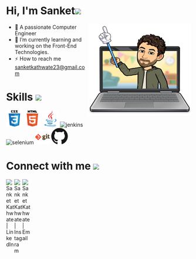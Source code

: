 <h1 align="left">Hi, I'm Sanket<img src = "https://raw.githubusercontent.com/MartinHeinz/MartinHeinz/master/wave.gif" width = 50px> </h1>

<img align="right" src="Sanket1.png" width="280" height="250"/>

- 👀 A passionate Computer Engineer
- 🌱 I’m currently learning and working on the Front-End Technologies.
- ⚡ How to reach me sanketkathwate23@gmail.com

<h1> Skills <img src = "https://media2.giphy.com/media/QssGEmpkyEOhBCb7e1/giphy.gif?cid=ecf05e47a0n3gi1bfqntqmob8g9aid1oyj2wr3ds3mg700bl&rid=giphy.gif" width = 32px> </h1>
<p align="left">
  <img alt="css3" src="https://raw.githubusercontent.com/devicons/devicon/master/icons/css3/css3-original-wordmark.svg" width="45" height="45"/>
  <img alt="html5" src="https://raw.githubusercontent.com/devicons/devicon/master/icons/html5/html5-original-wordmark.svg" width="45" height="45"/>
  <img alt="java" src="https://raw.githubusercontent.com/devicons/devicon/master/icons/java/java-original.svg" width="45" height="45"/>
  <img alt="jenkins" src="https://www.vectorlogo.zone/logos/jenkins/jenkins-icon.svg" width="45" height="45"/>
  <img alt="selenium" src="https://raw.githubusercontent.com/detain/svg-logos/780f25886640cef088af994181646db2f6b1a3f8/svg/selenium-logo.svg" width="45" height="45"/>
  <img alt="Git" src="https://raw.githubusercontent.com/github/explore/80688e429a7d4ef2fca1e82350fe8e3517d3494d/topics/git/git.png" width="40px" />
  <img alt="GitHub" src="https://raw.githubusercontent.com/github/explore/78df643247d429f6cc873026c0622819ad797942/topics/github/github.png" width="45" height="45"/>
</p>

<h1> Connect with me <img src='https://raw.githubusercontent.com/ShahriarShafin/ShahriarShafin/main/Assets/handshake.gif' width="100px"> </h1>
  <img align="left" alt="SanketKathwate | LinkedIn" width="22px" src="https://cdn.jsdelivr.net/npm/simple-icons@v3/icons/linkedin.svg" />
  <img align="left" alt="SanketKathwate | Instagram" width="22px" src="https://cdn.jsdelivr.net/npm/simple-icons@v3/icons/instagram.svg" />
  <img align="left" alt="SanketKathwate | Email" width="22px" src="https://www.iconsdb.com/icons/preview/black/email-xxl.png" />

